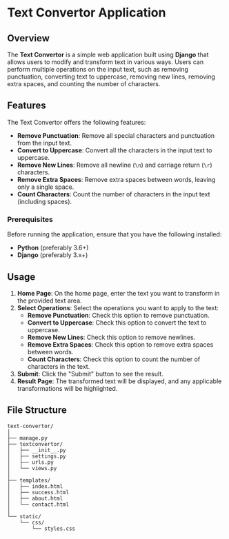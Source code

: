 # Text Convertor Application

## Overview

The **Text Convertor** is a simple web application built using **Django** that allows users to modify and transform text in various ways. Users can perform multiple operations on the input text, such as removing punctuation, converting text to uppercase, removing new lines, removing extra spaces, and counting the number of characters.

## Features

The Text Convertor offers the following features:

- **Remove Punctuation**: Remove all special characters and punctuation from the input text.
- **Convert to Uppercase**: Convert all the characters in the input text to uppercase.
- **Remove New Lines**: Remove all newline (`\n`) and carriage return (`\r`) characters.
- **Remove Extra Spaces**: Remove extra spaces between words, leaving only a single space.
- **Count Characters**: Count the number of characters in the input text (including spaces).


### Prerequisites

Before running the application, ensure that you have the following installed:

- **Python** (preferably 3.6+)
- **Django** (preferably 3.x+)


## Usage

1. **Home Page**: On the home page, enter the text you want to transform in the provided text area.
2. **Select Operations**: Select the operations you want to apply to the text:
    - **Remove Punctuation**: Check this option to remove punctuation.
    - **Convert to Uppercase**: Check this option to convert the text to uppercase.
    - **Remove New Lines**: Check this option to remove newlines.
    - **Remove Extra Spaces**: Check this option to remove extra spaces between words.
    - **Count Characters**: Check this option to count the number of characters in the text.
3. **Submit**: Click the "Submit" button to see the result.
4. **Result Page**: The transformed text will be displayed, and any applicable transformations will be highlighted.

## File Structure

```plaintext
text-convertor/
│
├── manage.py
├── textconvertor/
│   ├── __init__.py
│   ├── settings.py
│   ├── urls.py
│   └── views.py
│
├── templates/
│   ├── index.html
│   ├── success.html
│   ├── about.html
│   └── contact.html
│
└── static/
    └── css/
        └── styles.css

